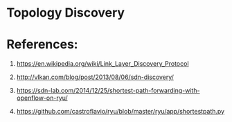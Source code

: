 Topology Discovery
===================




References:
============

1. https://en.wikipedia.org/wiki/Link_Layer_Discovery_Protocol

2. http://vlkan.com/blog/post/2013/08/06/sdn-discovery/

3. https://sdn-lab.com/2014/12/25/shortest-path-forwarding-with-openflow-on-ryu/

4. https://github.com/castroflavio/ryu/blob/master/ryu/app/shortestpath.py